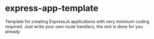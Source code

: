# express-app-template
Template for creating ExpressJs applications with very minimum coding required. Just write your own route handlers, the rest is done for you already
